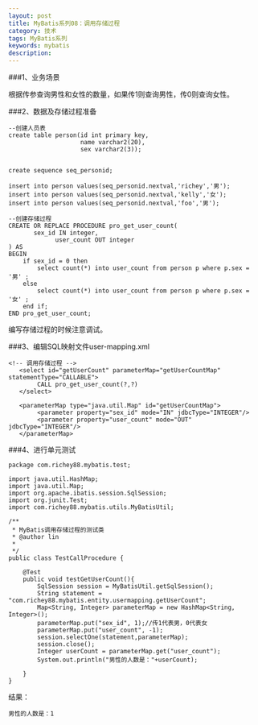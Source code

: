 ```yaml
---
layout: post
title: MyBatis系列08：调用存储过程
category: 技术
tags: MyBatis系列
keywords: mybatis
description: 
---
```


###1、业务场景

根据传参查询男性和女性的数量，如果传1则查询男性，传0则查询女性。

###2、数据及存储过程准备

	--创建人员表
	create table person(id int primary key,
	                    name varchar2(20),
						sex varchar2(3));
											
											
	create sequence seq_personid;
	
	insert into person values(seq_personid.nextval,'richey','男');
	insert into person values(seq_personid.nextval,'kelly','女');
	insert into person values(seq_personid.nextval,'foo','男');
	
	--创建存储过程
	CREATE OR REPLACE PROCEDURE pro_get_user_count(
	       sex_id IN integer,
				 user_count OUT integer
	) AS
	BEGIN
		if sex_id = 0 then 
			select count(*) into user_count from person p where p.sex = '男' ;
		else
			select count(*) into user_count from person p where p.sex = '女' ;
		end if;
	END pro_get_user_count;

编写存储过程的时候注意调试。

###3、编辑SQL映射文件user-mapping.xml

	<!-- 调用存储过程 -->
	   <select id="getUserCount" parameterMap="getUserCountMap" statementType="CALLABLE">
	   		CALL pro_get_user_count(?,?)
	   </select>
	   
	   <parameterMap type="java.util.Map" id="getUserCountMap">
	   		<parameter property="sex_id" mode="IN" jdbcType="INTEGER"/>
	   		<parameter property="user_count" mode="OUT" jdbcType="INTEGER"/>
	   </parameterMap>


###4、进行单元测试

	package com.richey88.mybatis.test;
	
	import java.util.HashMap;
	import java.util.Map;
	import org.apache.ibatis.session.SqlSession;
	import org.junit.Test;
	import com.richey88.mybatis.utils.MyBatisUtil;
	
	/**
	 * MyBatis调用存储过程的测试类
	 * @author lin
	 *
	 */
	public class TestCallProcedure {
	
		@Test
		public void testGetUserCount(){
			SqlSession session = MyBatisUtil.getSqlSession();
			String statement = "com.richey88.mybatis.entity.usermapping.getUserCount";
			Map<String, Integer> parameterMap = new HashMap<String, Integer>();
			parameterMap.put("sex_id", 1);//传1代表男，0代表女
			parameterMap.put("user_count", -1);
			session.selectOne(statement,parameterMap);
			session.close();
			Integer userCount = parameterMap.get("user_count");
			System.out.println("男性的人数是："+userCount);
			
		}
	}

结果：

	男性的人数是：1